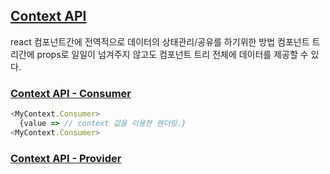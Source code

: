 ## [Context API](https://ko.reactjs.org/docs/context.html)
react 컴포넌트간에 전역적으로 데이터의 상태관리/공유를 하기위한 방법 
컴포넌트 트리간에 props로 일일이 넘겨주지 않고도 컴포넌트 트리 전체에 데이터를 제공할 수 있다.

### [Context API - Consumer](https://ko.reactjs.org/docs/context.html#contextconsumer)  
```javascript
<MyContext.Consumer>
  {value => // context 값을 이용한 렌더링.}
<MyContext.Consumer> 
```

### [Context API - Provider](https://ko.reactjs.org/docs/context.html#contextprovider)  